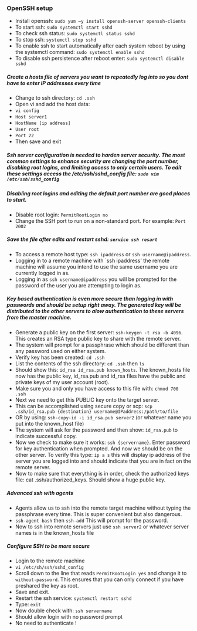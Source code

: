 ### OpenSSH setup
- Install openssh: `sudo yum –y install openssh-server openssh-clients`
- To start ssh: `sudo systemctl start sshd`
- To check ssh status: `sudo systemctl status sshd`
- To stop ssh: `systemctl stop sshd`
- To enable ssh to start automatically after each system reboot by using the systemctl command: `sudo systemctl enable sshd`
- To disable ssh persistence after reboot enter: `sudo systemctl disable sshd`
##### Create a hosts file of servers you want to repeatedly log into so you dont have to enter IP addresses every time
- Change to ssh directory: `cd .ssh`
- Open vi and add the host data:
- `vi config`
- `Host server1`
- `HostName [ip address]`
- `User root`
- `Port 22`
- Then save and exit


##### Ssh server configuration is needed to harden server security. The most common settings to enhance security are changing the port number, disabling root logins, and limiting access to only certain users. To edit these settings access the /etc/ssh/sshd_config file: `sudo vim /etc/ssh/sshd_config`
##### Disabling root logins and editing the default port number are good places to start.
- Disable root login: `PermitRootLogin no`
- Change the SSH port to run on a non-standard port. For example: `Port 2002`
##### Save the file after edits and restart sshd: `service ssh resart`

- To access a remote host type: `ssh ipaddress` or `ssh username@ipaddress`.
- Logging in to a remote machine with `ssh ipaddress' the remote machine will assume you intend to use the same username you are currently logged in as.
- Logging in as `ssh username@ipaddress` you will be prompted for the password of the user you are attempting to login as.

##### Key based authentication is even more secure than logging in with passwords and should be setup right away. The generated key will be distributed to the other servers to alow authentication to these servers from the master machine.
- Generate a public key on the first server: `ssh-keygen -t rsa -b 4096`. This creates an RSA type public key to share with the remote server.
- The system  will prompt for a passphrase which should be different than any password used on either system.
- Verify key has been created: `cd .ssh`
- List the contents of the ssh directory: `cd .ssh` then `ls`
- Should show this: `id_rsa id_rsa.pub known_hosts`. The known_hosts file now has the public key, id_rsa.pub and id_rsa files have the public and private keys of my user account (root).
- Make sure you and only you have access to this file with: `chmod 700 .ssh`
- Next we need to get this PUBLIC key onto the target server.
- This can be accomplished using secure copy or scp: `scp .ssh/id_rsa.pub {destination} username@IPaddress:/path/to/file` 
- OR by using: `ssh-copy-id -i id_rsa.pub server2` (or whatever name you put into the known_host file)
- The system will ask for the password and then show: `id_rsa.pub` to indicate successful copy.
- Now we check to make sure it works: `ssh {servername}`. Enter password for key authentication when prompted. And now we should be on the other server. To verify this type: `ip a s` this will display ip address of the server you are logged into and should indicate that you are in fact on the remote server.
- Now to make sure that everything is in order, check the authorized keys file: cat .ssh/authorized_keys. Should show a huge public key.

##### Advanced ssh with agents
- Agents allow us to ssh into the remote target machine without typing the passphrase every time. This is super convenient but also dangerous.
- `ssh-agent bash` then `ssh-add` This will prompt for the password.
- Now to ssh into remote servers just use `ssh server2` or whatever server names is in the known_hosts file

##### Configure SSH to be more secure
- Login to the remote machine
- `vi /etc/sh/ssh/sshd_config`
- Scroll down to the line that reads `PermitRootLogin yes` and change it to `without-password`. This ensures that you can only connect if you have preshared the key as root. 
- Save and exit.
- Restart the ssh service: `systemctl restart sshd`
- Type: `exit`
- Now double check with: `ssh servername`
- Should allow login with no password prompt 
- No need to authenticate !


